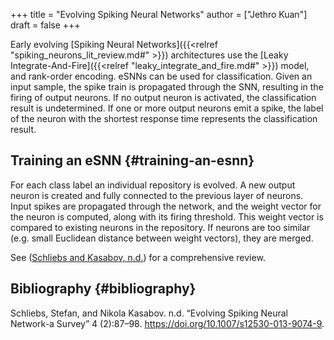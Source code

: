 +++
title = "Evolving Spiking Neural Networks"
author = ["Jethro Kuan"]
draft = false
+++

Early evolving [Spiking Neural Networks]({{<relref "spiking_neurons_lit_review.md#" >}}) architectures use the [Leaky
Integrate-And-Fire]({{<relref "leaky_integrate_and_fire.md#" >}}) model, and rank-order encoding. eSNNs can be used for
classification. Given an input sample, the spike train is propagated through the
SNN, resulting in the firing of output neurons. If no output neuron is
activated, the classification result is undetermined. If one or more output
neurons emit a spike, the label of the neuron with the shortest response time
represents the classification result.


## Training an eSNN {#training-an-esnn}

For each class label an individual repository is evolved. A new output
neuron is created and fully connected to the previous layer of
neurons. Input spikes are propagated through the network, and the
weight vector for the neuron is computed, along with its firing
threshold. This weight vector is compared to existing neurons in the
repository. If neurons are too similar (e.g. small Euclidean distance
between weight vectors), they are merged.

See ([Schliebs and Kasabov, n.d.](#orgd9afe9f)) for a
comprehensive review.


## Bibliography {#bibliography}

<a id="orgd9afe9f"></a>Schliebs, Stefan, and Nikola Kasabov. n.d. “Evolving Spiking Neural Network-a Survey” 4 (2):87–98. <https://doi.org/10.1007/s12530-013-9074-9>.